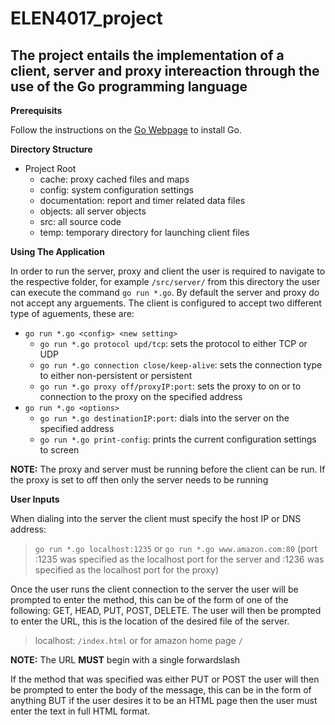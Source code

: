 # ELEN4017_project
## The project entails the implementation of a client, server and proxy intereaction through the use of the Go programming language

**Prerequisits**

Follow the instructions on the [Go Webpage](https://golang.org/doc/install) to install Go.

**Directory Structure**

- Project Root
	- cache: proxy cached files and maps
	- config: system configuration settings
	- documentation: report and timer related data files
	- objects: all server objects
	- src: all source code
	- temp: temporary directory for launching client files

**Using The Application** 

In order to run the server, proxy and client the user is required to navigate to the respective folder, for example `/src/server/` from this directory the user can execute the command `go run *.go`. By default the server and proxy do not accept any arguements. The client is configured to accept two different type of aguements, these are:

- `go run *.go <config> <new setting>`
	- `go run *.go protocol upd/tcp`: sets the protocol to either TCP or UDP
	- `go run *.go connection close/keep-alive`: sets the connection type to either non-persistent or persistent
	- `go run *.go proxy off/proxyIP:port`: sets the proxy to on or to connection to the proxy on the specified address
- `go run *.go <options>`
	- `go run *.go destinationIP:port`: dials into the server on the specified address
	- `go run *.go print-config`: prints the current configuration settings to screen

__NOTE:__ The proxy and server must be running before the client can be run. If the proxy is set to off then only the server needs to be running

**User Inputs**

When dialing into the server the client must specify the host IP or DNS address:
> `go run *.go localhost:1235` or `go run *.go www.amazon.com:80` (port :1235 was specified as the localhost port for the server and :1236 was specified as the localhost port for the proxy)

Once the user runs the client connection to the server the user will be prompted to enter the method, this can be of the form of one of the following: GET, HEAD, PUT, POST, DELETE. The user will then be prompted to enter the URL, this is the location of the desired file of the server. 
> localhost: `/index.html` or for amazon home page `/`

__NOTE:__ The URL **MUST** begin with a single forwardslash

If the method that was specified was either PUT or POST the user will then be prompted to enter the body of the message, this can be in the form of anything BUT if the user desires it to be an HTML page then the user must enter the text in full HTML format. 